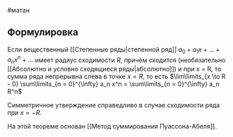 #матан 
## Формулировка
Если вещественный [[Степенные ряды|степенной ряд]] $a_0 + a_1x + \dots + a_nx^n + \dots$ имеет радиус сходимости $R$, причём сходится (необязательно [[Абсолютно и условно сходящиеся ряды|абсолютно]]) и при x = R, то сумма ряда непрерывна слева в точке $x = R$, то есть $\lim\limits_{x \to R - 0} \sum\limits_{n = 0}^{\infty} a_n x^n = \sum\limits_{n = 0}^{\infty} a_n R^n$

Симметричное утверждение справедливо в случае сходимости ряда при $x = -R$.

На этой теореме основан [[Метод суммирования Пуассона-Абеля]].